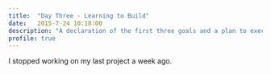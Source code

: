 ```yaml
---
title:  "Day Three - Learning to Build"
date:   2015-7-24 10:18:00
description: "A declaration of the first three goals and a plan to execute them."
profile: true
---
```


I stopped working on my last project a week ago. 